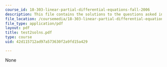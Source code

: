 ```yaml
---
course_id: 18-303-linear-partial-differential-equations-fall-2006
description: This file contains the solutions to the questions asked in the test.
file_location: /coursemedia/18-303-linear-partial-differential-equations-fall-2006/42d115712ad97a573630f2a9fd15a429_test2solns.pdf
file_type: application/pdf
layout: pdf
title: test2solns.pdf
type: course
uid: 42d115712ad97a573630f2a9fd15a429

---
```

None